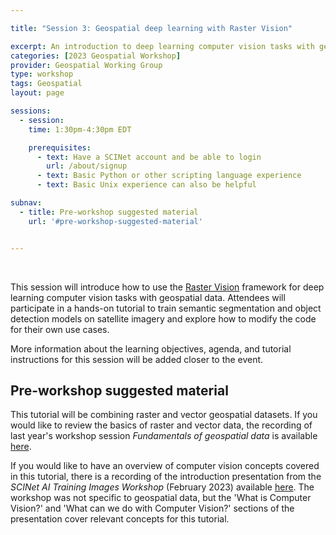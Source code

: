 ```yaml
---

title: "Session 3: Geospatial deep learning with Raster Vision"

excerpt: An introduction to deep learning computer vision tasks with geospatial data
categories: [2023 Geospatial Workshop]  
provider: Geospatial Working Group
type: workshop
tags: Geospatial
layout: page

sessions:
  - session: 
    time: 1:30pm-4:30pm EDT

    prerequisites:
      - text: Have a SCINet account and be able to login 
        url: /about/signup
      - text: Basic Python or other scripting language experience
      - text: Basic Unix experience can also be helpful

subnav:
  - title: Pre-workshop suggested material
    url: '#pre-workshop-suggested-material'


---
```


<br>

This session will introduce how to use the [Raster Vision](https://rastervision.io/) framework for deep learning computer vision tasks with geospatial data. Attendees will participate in a hands-on tutorial to train semantic segmentation and object detection models on satellite imagery and explore how to modify the code for their own use cases.

More information about the learning objectives, agenda, and tutorial instructions for this session will be added closer to the event. 

## Pre-workshop suggested material

This tutorial will be combining raster and vector geospatial datasets. If you would like to review the basics of raster and vector data, the recording of last year's workshop session *Fundamentals of geospatial data* is available [here](https://web.microsoftstream.com/video/125dba00-b307-4675-8575-c3fe0771d914).

If you would like to have an overview of computer vision concepts covered in this tutorial, there is a recording of the introduction presentation from the *SCINet AI Training Images Workshop* (February 2023) available [here](https://web.microsoftstream.com/video/1c0939d3-b90c-4ca1-a54e-025604f70366?st=175). The workshop was not specific to geospatial data, but the 'What is Computer Vision?' and 'What can we do with Computer Vision?' sections of the presentation cover relevant concepts for this tutorial.

<br>
